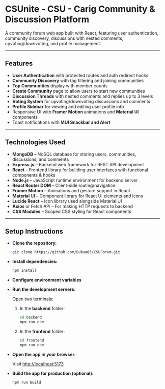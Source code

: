 # CSUnite - CSU - Carig Community & Discussion Platform

A community forum web app built with React, featuring user authentication, community discovery, discussions with nested comments, upvoting/downvoting, and profile management.

---

## Features

- **User Authentication** with protected routes and auth redirect hooks  
- **Community Discovery** with tag filtering and joining communities  
- **Top Communities** display with member counts  
- **Create Community** page to allow users to start new communities  
- **Discussion Threads** with nested comments and replies up to 3 levels  
- **Voting System** for upvoting/downvoting discussions and comments  
- **Profile Sidebar** for viewing and editing user profile info  
- Responsive UI with **Framer Motion** animations and **Material UI** components  
- Toast notifications with **MUI Snackbar and Alert**

---

## Technologies Used

- **MongoDB** – NoSQL database for storing users, communities, discussions, and comments  
- **Express.js** – Backend web framework for REST API development  
- **React** – Frontend library for building user interfaces with functional components & hooks  
- **Node.js** – JavaScript runtime environment for backend server  
- **React Router DOM** – Client-side routing/navigation  
- **Framer Motion** – Animations and gesture support in React  
- **Material UI** – Component library for React UI elements and icons  
- **Lucide React** – Icon library used alongside Material UI  
- **Axios** or Fetch API – For making HTTP requests to backend  
- **CSS Modules** – Scoped CSS styling for React components

---

## Setup Instructions

- **Clone the repository:**

  ```bash
  git clone https://github.com/Dubuu03/CSUForum.git
  ```

- **Install dependencies:**

  ```bash
  npm install
  ```

- **Configure environment variables**


- **Run the development servers:**

  Open two terminals:

  1. In the **backend** folder:

     ```bash
     cd backend
     npm run dev
     ```

  2. In the **frontend** folder:

     ```bash
     cd frontend
     npm run dev
     ```

- **Open the app in your browser:**

  Visit [http://localhost:5173](http://localhost:5173)

- **Build the app for production (optional):**

  ```bash
  npm run build
  ```

